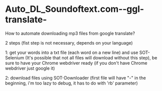 # Auto_DL_Soundoftext.com--ggl-translate-

How to automate downloading mp3 files from google translate?

2 steps (fist step is not necessary, depends on your language)

1: get your words into a txt file (each word on a new line) and use SOT-Selenium (It's possible that not all files will download without this step), be sure to have your Chrome webdriver ready (if you don't have Chrome webdriver just google it)

2: download files using SOT-Downloader (first file will have "-" in the beginning, i'm too lazy to debug, it has to do with 'rb' parameter)
